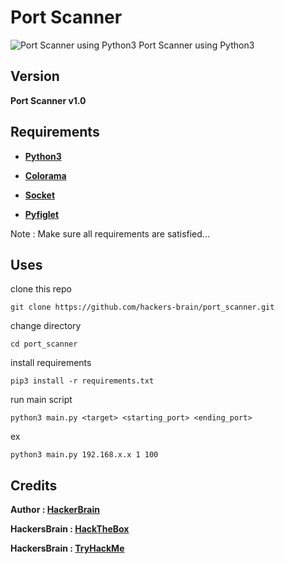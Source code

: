 # Port Scanner
![Port Scanner using Python3](https://github.com/hackers-brain/port_scanner/blob/master/port_scanner.png)
Port Scanner using Python3
## Version
**Port Scanner v1.0**
## Requirements
* **[Python3](https://www.python.org/downloads/)**

* **[Colorama](https://pypi.org/project/colorama/)**

* **[Socket](https://github.com/python/cpython/blob/3.8/Lib/shutil.py)**

* **[Pyfiglet](https://pypi.org/project/pyfiglet/0.7/)**

Note : Make sure all requirements are satisfied...

## Uses
clone this repo
```
git clone https://github.com/hackers-brain/port_scanner.git
```
change directory
```
cd port_scanner
```
install requirements
```
pip3 install -r requirements.txt
```
run main script
```
python3 main.py <target> <starting_port> <ending_port>
```
ex
```
python3 main.py 192.168.x.x 1 100
```

## Credits
**Author : [HackerBrain](https://github.com/hackers-brain/)**

**HackersBrain : [HackTheBox](https://www.hackthebox.eu/profile/303514)**

**HackersBrain : [TryHackMe](https://tryhackme.com/p/hackersbrain)**
